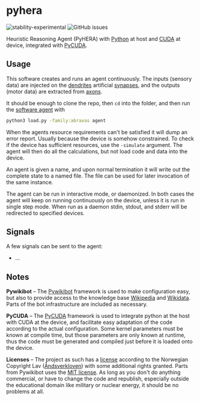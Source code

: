 # pyhera

![stability-experimental](https://img.shields.io/badge/stability-experimental-orange.svg?style=for-the-badge)
![GitHub issues](https://img.shields.io/github/issues-raw/jeblad/pyhera?style=for-the-badge)

Heuristic Reasoning Agent (PyHERA) with [Python](https://en.wikipedia.org/wiki/Python_(programming_language)) at host and [CUDA](https://en.wikipedia.org/wiki/CUDA) at device, integrated with [PyCUDA](https://documen.tician.de/pycuda/).

## Usage

This software creates and runs an agent continuously. The inputs (sensory data) are injected on the [dendrites](https://en.wikipedia.org/wiki/Dendrite) artificial [synapses](https://en.wikipedia.org/wiki/Synapse), and the outputs (motor data) are extracted from [axons](https://en.wikipedia.org/wiki/Axon).

It should be enough to clone the repo, then `cd` into the folder, and then run the [software agent](https://en.wikipedia.org/wiki/Software_agent) with

```bash
python3 load.py -family:abraxas agent
```

When the agents resource requirements can't be satisfied it will dump an error report. Usually because the device is somehow constrained. To check if the device has sufficient resources, use the `-simulate` argument. The agent will then do all the calculations, but not load code and data into the device.

An agent is given a name, and upon normal termination it will write out the complete state to a named file. The file can be used for later invocation of the same instance.

The agent can be run in interactive mode, or daemonized. In both cases the agent will keep on running continuously on the device, unless it is run in single step mode. When run as a daemon stdin, stdout, and stderr will be redirected to specified devices.

## Signals

A few signals can be sent to the agent:

  * …

## Notes

**Pywikibot** – The [Pywikibot](https://www.mediawiki.org/wiki/Manual:Pywikibot) framework is used to make configuration easy, but also to provide access to the knowledge base [Wikipedia](https://en.wikipedia.org/wiki/Wikipedia) and [Wikidata](https://en.wikipedia.org/wiki/Wikidata). Parts of the bot infrastructure are included as necessary.

**PyCUDA** – The [PyCUDA](https://documen.tician.de/pycuda/) framework is used to integrate python at the host with CUDA at the device, and facilitate easy adaptation of the code according to the actual configuration. Some kernel parameters must be known at compile time, but those parameters are only known at runtime, thus the code must be generated and compiled just before it is loaded onto the device.

**Licenses** – The project as such has a [license](./LICENSE.md) according to the Norwegian Copyright Lav ([Åndsverkloven](https://lovdata.no/dokument/NL/lov/2018-06-15-40)) with some additional rights granted. Parts from Pywikibot uses the [MIT license](https://opensource.org/licenses/MIT). As long as you don't do anything commercial, or have to change the code and republish, especially outside the educational domain like military or nuclear energy, it should be no problems at all.
